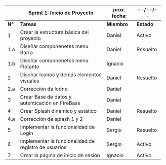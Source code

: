 |          |  **Sprint 1: Inicio de Proyecto**  | prox. fecha:  | --/--/--  |
|----------|------------------------------------------------------|----------|----------|
| **N°**  | **Tareas**                                           | **Miembro** | **Estado** |
| 1 | Crear la estructura básica del proyecto | Daniel   |  Activo  |
| 1.a | Diseñar componenetes menu Barra | Daniel | Resuelto  |
| 1.b | Diseñar componenetes menu Flotante | Ignacio |          |
| 2 | Diseñar Iconos y demás elementos visuales  | Daniel   | Resuelto |
| 2.a | Corrección de Icóno | Daniel |          |
| 3 | Crear Base de datos y autenticación en FireBase | Daniel |          |
| 4 | Crear Splash dinámico y estático  | Daniel  |  Resuelto  |
| 4.a | Corrección de splash 1 y 2 | Daniel |          |
| 5 | Implementar la funcionalidad de Login | Sergio   |  Resuelto  |
| 6 | Implementar la funcionalidad de registro de usuarios | Sergio | Activo  |
| 7 | Crear la página de inicio de sesión | Ignacio  |  Activo  |


